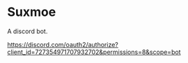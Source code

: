 # Suxmoe

A discord bot.

https://discord.com/oauth2/authorize?client_id=727354971707932702&permissions=8&scope=bot
